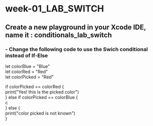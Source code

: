 # week-01_LAB_SWITCH


##  Create a new playground in your Xcode IDE, name it : conditionals_lab_switch
### - Change the following code to use the Swich conditional instead of If-Else

 let colorBlue  = "Blue"  
 let colorRed = "Red"  
 let colorPicked = "Red"  
 
 if  colorPicked == colorRed {   
      print("Yes! this is the picked color")  
 } else if colorPicked == colorBlue   {  
      c  
 } else {  
      print("color picked is not known")  
 }  
